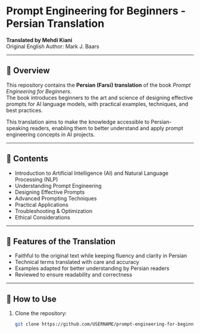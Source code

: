 # Prompt Engineering for Beginners - Persian Translation
**Translated by Mehdi Kiani**  
Original English Author: Mark J. Baars  

---

## 📖 Overview
This repository contains the **Persian (Farsi) translation** of the book *Prompt Engineering for Beginners*.  
The book introduces beginners to the art and science of designing effective prompts for AI language models, with practical examples, techniques, and best practices.  

This translation aims to make the knowledge accessible to Persian-speaking readers, enabling them to better understand and apply prompt engineering concepts in AI projects.

---

## 📂 Contents
- Introduction to Artificial Intelligence (AI) and Natural Language Processing (NLP)
- Understanding Prompt Engineering
- Designing Effective Prompts
- Advanced Prompting Techniques
- Practical Applications
- Troubleshooting & Optimization
- Ethical Considerations

---

## 📌 Features of the Translation
- Faithful to the original text while keeping fluency and clarity in Persian
- Technical terms translated with care and accuracy
- Examples adapted for better understanding by Persian readers
- Reviewed to ensure readability and correctness

---

## 📜 How to Use
1. Clone the repository:
   ```bash
   git clone https://github.com/USERNAME/prompt-engineering-for-beginners-fa.git
